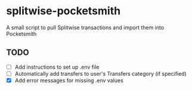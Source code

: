 # splitwise-pocketsmith
A small script to pull Splitwise transactions and import them into Pocketsmith

## TODO
- [ ] Add instructions to set up .env file
- [ ] Automatically add transfers to user's Transfers category (if specified)
- [x] Add error messages for missing .env values
